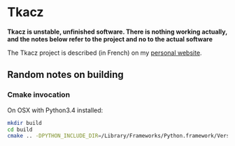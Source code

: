 Tkacz
=====

**Tkacz is unstable, unfinished software. There is nothing working actually, and the notes below refer to the project and no to the actual software**

The Tkacz project is described (in French) on my [personal website](thb.lt/projects/tkacz.html).

Random notes on building
------------------------

### Cmake invocation

On OSX with Python3.4 installed:

~~~bash
mkdir build
cd build
cmake .. -DPYTHON_INCLUDE_DIR=/Library/Frameworks/Python.framework/Versions/3.4/include/ -DPYTHON_LIBRARY=/Library/Frameworks/Python.framework/Versions/3.4/lib/libpython3.4m.dylib
~~~